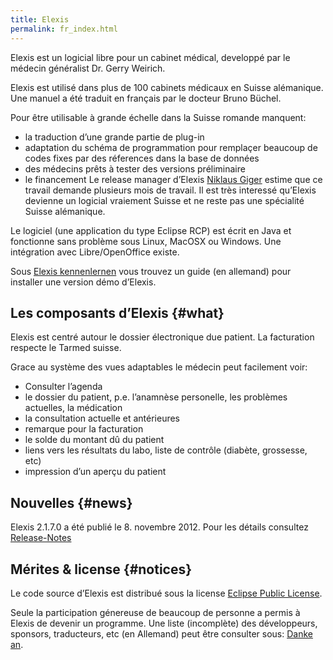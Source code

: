 ```yaml
---
title: Elexis
permalink: fr_index.html
---
```


Elexis est un logicial libre pour un cabinet médical, developpé par le
médecin généralist Dr. Gerry Weirich.

Elexis est utilisé dans plus de 100 cabinets médicaux en Suisse
alémanique. Une manuel a été traduit en français par le docteur Bruno
Büchel.

Pour être utilisable à grande échelle dans la Suisse romande manquent:
* la traduction d’une grande partie de plug-in
* adaptation du schéma de programmation pour remplaçer beaucoup de
codes fixes par des réferences dans la base de données
* des médecins prêts à tester des versions préliminaire
* le financement
Le release manager d’Elexis [Niklaus
Giger]("mailto:niklaus.giger@member.fsf.org) estime que ce travail
demande plusieurs mois de travail. Il est très interessé qu’Elexis
devienne un logicial vraiement Suisse et ne reste pas une spécialité
Suisse alémanique.

Le logiciel (une application du type Eclipse RCP) est écrit en Java et
fonctionne sans problème sous Linux, MacOSX ou Windows. Une intégration
avec Libre/OpenOffice existe.

Sous [Elexis kennenlernen](https://wiki.elexis.info/Installation_Elexis_3.0_OpenSource) vous trouvez un guide
(en allemand) pour installer une version démo d’Elexis.

Les composants d’Elexis {#what}
-----------------------

Elexis est centré autour le dossier électronique due patient. La
facturation respecte le Tarmed suisse.

Grace au système des vues adaptables le médecin peut facilement voir:
* Consulter l’agenda
* le dossier du patient, p.e. l’anamnèse personelle, les problèmes
actuelles, la médication
* la consultation actuelle et antérieures
* remarque pour la facturation
* le solde du montant dû du patient
* liens vers les résultats du labo, liste de contrôle (diabète,
grossesse, etc)
* impression d’un aperçu du patient

Nouvelles {#news}
---------

Elexis 2.1.7.0 a été publié le 8. novembre 2012. Pour les détails
consultez
[Release-Notes](https://github.com/elexis/elexis/wiki/Release-Notes-for-2.1.7.0)

Mérites & license {#notices}
-----------------

Le code source d’Elexis est distribué sous la license [Eclipse Public
License](epl-v10.html).

Seule la participation génereuse de beaucoup de personne a permis à
Elexis de devenir un programme. Une liste (incomplète) des développeurs,
sponsors, traducteurs, etc (en Allemand) peut être consulter sous:
[Danke an](de_contributers.html).

